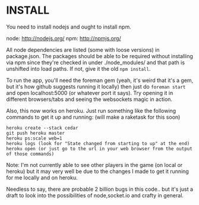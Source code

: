 INSTALL
=======

You need to install nodejs and ought to install npm.

node: http://nodejs.org/
npm: http://npmjs.org/

All node dependencies are listed (some with loose versions) in package.json. The packages should be able to be required without installing via npm since they're checked in under ./node_modules/ and that path is unshifted into load paths. If not, give it the old `npm install`. 

To run the app, you'll need the foreman gem (yeah, it's weird that it's a gem, but it's how github suggests running it locally) then just do `foreman start` and open localhost:5000 (or whatever port it says). Try opening it in different browsers/tabs and seeing the websockets magic in action.

Also, this now works on heroku. Just run something like the following commands to get it up and running: (will make a raketask for this soon)

	heroku create --stack cedar
	git push heroku master
	heroku ps:scale web=1
	heroku logs (look for "State changed from starting to up" at the end)
	heroku open (or just go to the url in your web browser from the output of those commands)

Note: I'm not currently able to see other players in the game (on local or heroku) but it may very well be due to the changes I made to get it running for me locally and on heroku.

Needless to say, there are probable 2 billion bugs in this code.. but it's just a draft to look into the possibilities of node,socket.io and crafty in general.
